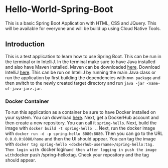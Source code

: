 # Hello-World-Spring-Boot
This is a basic Spring Boot Application with HTML, CSS and JQuery. This will be available for everyone and will be build up using Cloud Native Tools.

## Introduction

This is a test application to learn how to use Spring Boot. This can be run in the terminal or in IntelliJ. In the terminal make sure to have Java installed and also have Maven installed. Maven can be downloaded [here](https://maven.apache.org/download.cgi). Download IntelliJ [here](https://www.jetbrains.com/idea/download/#section=linux). This can be run on IntelliJ by running the main Java class or run the application by first building the dependencies with `mvn package` and then switch to the newly created target directory and run `java -jar <name-of-java-jar>.jar`.

### Docker Container

To run this application as a container be sure to have Docker installed on your system. You can download [here](https://docs.docker.com/get-docker/). Next, get a DockerHub account and then create a new repository. You can call it `spring-hello`. Next, build the image with `docker build -t spring-hello .`. Next, run the docker image with `docker run -d -p spring-hello 8080:8080`. Then you can go to the URL `0.0.0.0:8080/home` and then the UI should appear. You can tag the image with `docker tag spring-hello <dockerhub-username>/spring-hello:tag. Then login with `docker login` and then after logging in push the image with `docker push <dockerhub-username>/spring-hello:tag. Check your repository and the tag should appear.
